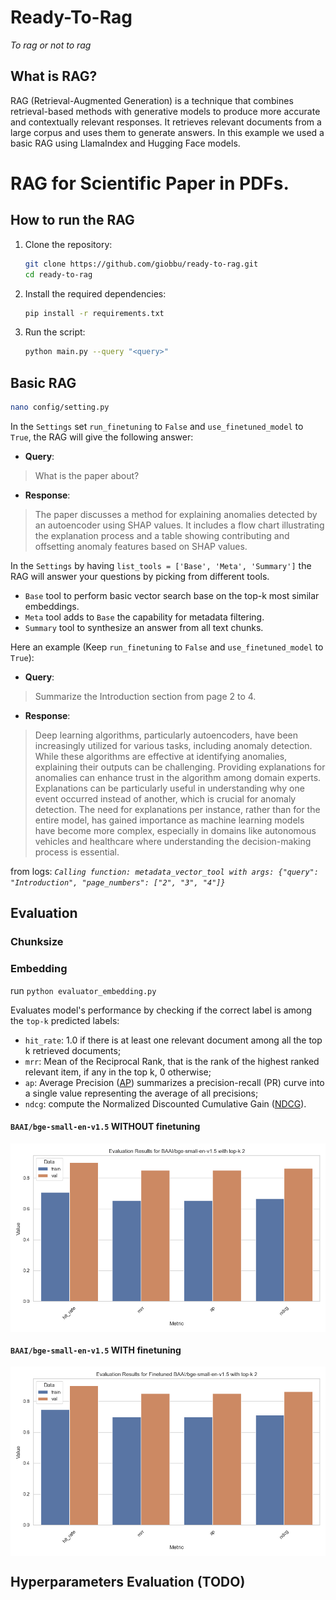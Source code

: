 # Ready-To-Rag
*To rag or not to rag*

## What is RAG?
RAG (Retrieval-Augmented Generation) is a technique that combines retrieval-based methods with generative models to produce more accurate and contextually relevant responses. It retrieves relevant documents from a large corpus and uses them to generate answers. In this example we used a basic RAG using LlamaIndex and Hugging Face models.

# RAG for Scientific Paper in PDFs. 

## How to run the RAG

1. Clone the repository:
    ```sh
    git clone https://github.com/giobbu/ready-to-rag.git
    cd ready-to-rag
    ```

2. Install the required dependencies:
    ```sh
    pip install -r requirements.txt
    ```

3. Run the script:
    ```sh
    python main.py --query "<query>"
    ```

## Basic RAG

```sh
nano config/setting.py
```

In the `Settings` set `run_finetuning` to `False` and `use_finetuned_model` to `True`, the RAG will give the following answer:

- **Query**:
> What is the paper about?

- **Response**:
> The paper discusses a method for explaining anomalies detected by an autoencoder using SHAP values. It includes a flow chart illustrating the explanation process and a table showing contributing and offsetting anomaly features based on SHAP values.

In the `Settings` by having `list_tools = ['Base', 'Meta', 'Summary']` the RAG will answer your questions by picking from different tools. 
* `Base` tool to perform basic vector search base on the top-k most similar embeddings. 
* `Meta` tool adds to `Base` the capability for metadata filtering. 
* `Summary` tool to synthesize an answer from all text chunks.

Here an example (Keep `run_finetuning` to `False` and `use_finetuned_model` to `True`):

- **Query**:
> Summarize the Introduction section from page 2 to 4.

- **Response**:
> Deep learning algorithms, particularly autoencoders, have been increasingly utilized for various tasks, including anomaly detection. While these algorithms are effective at identifying anomalies, explaining their outputs can be challenging. Providing explanations for anomalies can enhance trust in the algorithm among domain experts. Explanations can be particularly useful in understanding why one event occurred instead of another, which is crucial for anomaly detection. The need for explanations per instance, rather than for the entire model, has gained importance as machine learning models have become more complex, especially in domains like autonomous vehicles and healthcare where understanding the decision-making process is essential.

from logs: *`Calling function: metadata_vector_tool with args: {"query": "Introduction", "page_numbers": ["2", "3", "4"]}`*

## Evaluation

### Chunksize

### Embedding 

run `python evaluator_embedding.py`

Evaluates model's performance by checking if the correct label is among the `top-k` predicted labels:
* `hit_rate`: 1.0 if there is at least one relevant document among all the top k retrieved documents;
* `mrr`: Mean of the Reciprocal Rank, that is the rank of the highest ranked relevant item, if any in the top k, 0 otherwise;
* `ap`: Average Precision ([AP](https://www.wikiwand.com/en/articles/Evaluation_measures_(information_retrieval))) summarizes a precision-recall (PR) curve into a single value representing the average of all precisions;
* `ndcg`: compute the Normalized Discounted Cumulative Gain ([NDCG](https://www.wikiwand.com/en/articles/Discounted_cumulative_gain)).



#### `BAAI/bge-small-en-v1.5` WITHOUT finetuning
<img src="imgs/baseline_eval_results.png" style="vertical-align: middle;">

#### `BAAI/bge-small-en-v1.5` WITH finetuning
<img src="imgs/finetuned_eval_results.png" style="vertical-align: middle;">

## Hyperparameters Evaluation (TODO)

